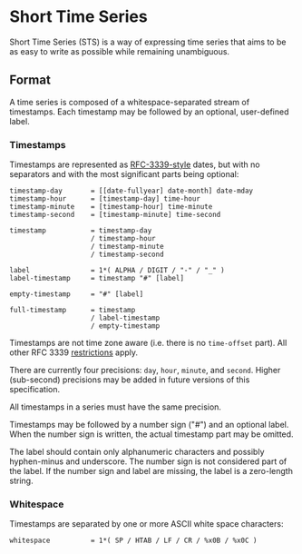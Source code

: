 
Short Time Series
=================

Short Time Series (STS) is a way of expressing time series that aims to be as
easy to write as possible while remaining unambiguous.


Format
------

A time series is composed of a whitespace-separated stream of timestamps.
Each timestamp may be followed by an optional, user-defined label.


### Timestamps

Timestamps are represented as [RFC-3339-style][rfc-3339-format] dates, but
with no separators and with the most significant parts being optional:

    timestamp-day       = [[date-fullyear] date-month] date-mday
    timestamp-hour      = [timestamp-day] time-hour
    timestamp-minute    = [timestamp-hour] time-minute
    timestamp-second    = [timestamp-minute] time-second

    timestamp           = timestamp-day
                        / timestamp-hour
                        / timestamp-minute
                        / timestamp-second

    label               = 1*( ALPHA / DIGIT / "-" / "_" )
    label-timestamp     = timestamp "#" [label]

    empty-timestamp     = "#" [label]

    full-timestamp      = timestamp
                        / label-timestamp
                        / empty-timestamp

Timestamps are not time zone aware (i.e. there is no `time-offset` part). All
other RFC 3339 [restrictions][rfc-3339-restrictions] apply.

There are currently four precisions: `day`, `hour`, `minute`, and `second`.
Higher (sub-second) precisions may be added in future versions of this
specification.

All timestamps in a series must have the same precision.

Timestamps may be followed by a number sign ("#") and an optional label. When
the number sign is written, the actual timestamp part may be omitted.

The label should contain only alphanumeric characters and possibly hyphen-minus
and underscore. The number sign is not considered part of the label. If the
number sign and label are missing, the label is a zero-length string.


### Whitespace

Timestamps are separated by one or more ASCII white space characters:

    whitespace          = 1*( SP / HTAB / LF / CR / %x0B / %x0C )



[rfc-3339-format]: https://tools.ietf.org/html/rfc3339#section-5.6
[rfc-3339-restrictions]: https://tools.ietf.org/html/rfc3339#section-5.7
